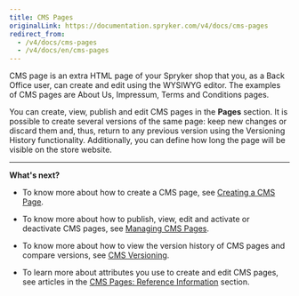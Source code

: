 ```yaml
---
title: CMS Pages
originalLink: https://documentation.spryker.com/v4/docs/cms-pages
redirect_from:
  - /v4/docs/cms-pages
  - /v4/docs/en/cms-pages
---
```


CMS page is an extra HTML page of your Spryker shop that you, as a Back Office user, can create and edit using the WYSIWYG editor. The examples of CMS pages are About Us, Impressum, Terms and Conditions pages. 

You can create, view, publish and edit CMS pages in the **Pages** section. It is possible to create several versions of the same page: keep new changes or discard them and, thus, return to any previous version using the Versioning History functionality. Additionally, you can define how long the page will be visible on the store website.
***
**What's next?**

* To know more about how to create a CMS page, see [Creating a CMS Page](/docs/scos/dev/user-guides/202001.0/back-office-user-guide/content-management/pages/creating-a-cms-).

* To know more about how to publish, view, edit and activate or deactivate CMS pages, see [Managing CMS Pages](/docs/scos/dev/user-guides/202001.0/back-office-user-guide/content-management/pages/managing-cms-pa).

* To know more about how to view the version history of CMS pages and compare versions, see [CMS Versioning](/docs/scos/dev/user-guides/202001.0/back-office-user-guide/content-management/pages/cms-pages-versi).

* To learn more about attributes you use to create and edit CMS pages, see articles in the [CMS Pages: Reference Information](/docs/scos/dev/user-guides/202001.0/back-office-user-guide/content-management/pages/references/cms-pages-refer) section.
